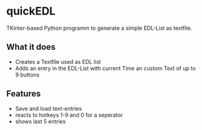 # quickEDL
TKinter-based Python programm to generate a simple EDL-List as textfile.

## What it does

- Creates a Textfile used as EDL list
- Adds an entry in the EDL-List with current Time an custom Text of up to 9 buttons

## Features

- Save and load text-entries
- reacts to hotkeys 1-9 and 0 for a seperator
- shows last 5 entries